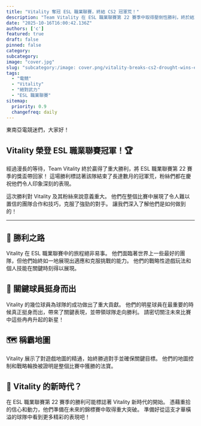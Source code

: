 ```yaml
---
title: "Vitality 奪冠 ESL 職業聯賽，終結 CS2 冠軍荒！"
description: "Team Vitality 在 ESL 職業聯賽第 22 賽季中取得壓倒性勝利，終於結束了長達數月的冠軍荒。"
date: "2025-10-16T16:00:42.136Z"
authors: ['c']
featured: true
draft: false
pinned: false
category:
subcategory:
image: "cover.jpg"
slug: "subcategory:/image: cover.png/vitality-breaks-cs2-drought-wins-esl-pro-league"
tags:
  - "電競"
  - "Vitality"
  - "絕對武力"
  - "ESL 職業聯賽"
sitemap:
  priority: 0.9
  changefreq: daily
---
```


東南亞電競迷們，大家好！

## Vitality 榮登 ESL 職業聯賽冠軍！🏆

經過漫長的等待，Team Vitality 終於贏得了重大勝利，將 ESL 職業聯賽第 22 賽季的獎盃帶回家！ 這場勝利標誌著該隊結束了長達數月的冠軍荒，粉絲們都在慶祝他們令人印象深刻的表現。

這次勝利對 Vitality 及其粉絲來說意義重大。 他們在整個比賽中展現了令人難以置信的團隊合作和技巧，克服了強勁的對手。 讓我們深入了解他們是如何做到的！

---

## 🐝 勝利之路

Vitality 在 ESL 職業聯賽中的旅程絕非易事。 他們面臨著世界上一些最好的團隊，但他們始終如一地展現出適應和克服挑戰的能力。 他們的戰略性遊戲玩法和個人技能在關鍵時刻得以展現。

## 💪 關鍵球員挺身而出

Vitality 的幾位球員為球隊的成功做出了重大貢獻。 他們的明星球員在最重要的時候真正挺身而出，帶來了關鍵表現，並帶領球隊走向勝利。 請密切關注未來比賽中這些冉冉升起的新星！

## 🗺️ 稱霸地圖

Vitality 展示了對遊戲地圖的精通，始終勝過對手並確保關鍵目標。 他們的地圖控制和戰略輪換被證明是整個比賽中獲勝的法寶。

## 🎉 Vitality 的新時代？

在 ESL 職業聯賽第 22 賽季的勝利可能標誌著 Vitality 新時代的開始。 憑藉重拾的信心和動力，他們準備在未來的錦標賽中取得重大突破。 準備好從這支才華橫溢的球隊中看到更多精彩的表現吧！